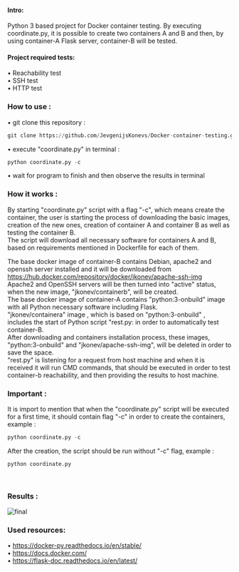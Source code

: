 #### Intro:</br>

Python 3 based project for Docker container testing. By executing coordinate.py, it is possible to create two containers A and B and then, by using container-A Flask server, container-B will be tested.</br>

#### Project required tests:</br>

• Reachability test</br>
• SSH test</br>
• HTTP test</br>

### How to use : </br>

• git clone this repository :
```python
git clone https://github.com/JevgenijsKonevs/Docker-container-testing.git
```
• execute "coordinate.py" in terminal : 
```python
python coordinate.py -c
```
• wait for program to finish and then observe the results in terminal</br>

### How it works : </br>

By starting "coordinate.py" script with a flag "-c", which means create the container, the user is starting the process of downloading the basic images, creation of the new ones, creation of container A and container B as well as testing the container B. </br>
The script will download all necessary software for containers A and B, based on requirements mentioned in Dockerfile for each of them.</br>

The base docker image of container-B contains Debian, apache2 and openssh server installed and it will be downloaded from https://hub.docker.com/repository/docker/jkonev/apache-ssh-img</br> Apache2 and OpenSSH servers will be then turned into "active" status, when the new image, "jkonev/containerb", will be created. </br>
The base docker image of container-A contains "python:3-onbuild" image with all Python necessary software including Flask. </br>
"jkonev/containera" image , which is based on "python:3-onbuild" , includes the start of Python script "rest.py: in order to automatically test container-B.</br>
After downloading and containers installation process, these images, "python:3-onbuild" and "jkonev/apache-ssh-img", will be deleted in order to save the space.</br>
"rest.py" is listening for a request from host machine and when it is received it will run CMD commands, that should be executed in order to test container-b reachability, and then providing the results to host machine.

### Important : </br>

It is import to mention that when the "coordinate.py" script will be executed for a first time, it should contain flag "-c" in order to create the containers, example :
```python
python coordinate.py -c
```

After the creation, the script should be run without "-c" flag, example :

```python
python coordinate.py 
```
</br> 

### Results : </br>

![final](https://user-images.githubusercontent.com/55871427/106460752-78d78c80-649c-11eb-89ef-7c4b839b13c6.JPG)



### Used resources: </br>
• https://docker-py.readthedocs.io/en/stable/</br>
• https://docs.docker.com/</br>
• https://flask-doc.readthedocs.io/en/latest/</br>
